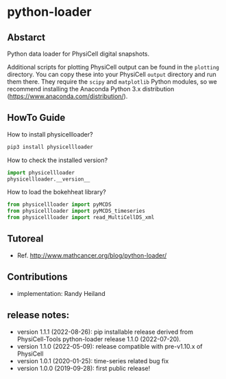 # python-loader

## Abstarct

Python data loader for PhysiCell digital snapshots.

Additional scripts for plotting PhysiCell output can be found in the `plotting` directory.
You can copy these into your PhysiCell `output` directory and run them there. They require the `scipy` and `matplotlib` Python modules, so we recommend installing the Anaconda Python 3.x distribution (https://www.anaconda.com/distribution/).


## HowTo Guide

How to install physicellloader?
```bash
pip3 install physicellloader
```

How to check the installed version?
```python
import physicellloader
physicellloader.__version__
```

How to load the bokehheat library?
```python
from physicellloader import pyMCDS
from physicellloader import pyMCDS_timeseries
from physicellloader import read_MultiCellDS_xml
```

## Tutoreal
+ Ref. http://www.mathcancer.org/blog/python-loader/


## Contributions
+ implementation: Randy Heiland


## release notes:
+ version 1.1.1 (2022-08-26): pip installable release derived from PhysiCell-Tools python-loader release 1.1.0 (2022-07-20).
+ version 1.1.0 (2022-05-09): release compatible with pre-v1.10.x of PhysiCell
+ version 1.0.1 (2020-01-25): time-series related bug fix
+ version 1.0.0 (2019-09-28): first public release!



